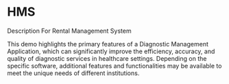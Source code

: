# HMS
Description For Rental Management System



This demo highlights the primary features of a Diagnostic Management Application, which can significantly improve the efficiency, accuracy, and quality of diagnostic services in healthcare settings. Depending on the specific software, additional features and functionalities may be available to meet the unique needs of different institutions.
